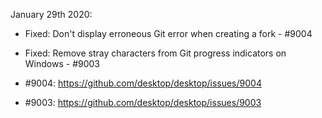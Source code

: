 January 29th 2020:

* Fixed: Don't display erroneous Git error when creating a fork - #9004

* Fixed: Remove stray characters from Git progress indicators on Windows - #9003

* #9004: https://github.com/desktop/desktop/issues/9004

* #9003: https://github.com/desktop/desktop/issues/9003
    
